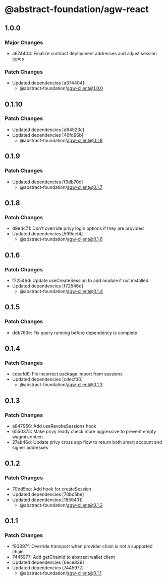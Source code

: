 # @abstract-foundation/agw-react

## 1.0.0

### Major Changes

- a674404: Finalize contract deployment addresses and adjust session types

### Patch Changes

- Updated dependencies [a674404]
  - @abstract-foundation/agw-client@1.0.0

## 0.1.10

### Patch Changes

- Updated dependencies [d64523c]
- Updated dependencies [46fd96b]
  - @abstract-foundation/agw-client@0.1.8

## 0.1.9

### Patch Changes

- Updated dependencies [f3db70c]
  - @abstract-foundation/agw-client@0.1.7

## 0.1.8

### Patch Changes

- d9e4c71: Don't override privy login options if they are provided
- Updated dependencies [599ecf4]
  - @abstract-foundation/agw-client@0.1.6

## 0.1.6

### Patch Changes

- f72546d: Update useCreateSession to add module if not installed
- Updated dependencies [f72546d]
  - @abstract-foundation/agw-client@0.1.4

## 0.1.5

### Patch Changes

- ddb763e: Fix query running before dependency is complete

## 0.1.4

### Patch Changes

- cdecfd6: Fix incorrect package import from sessions
- Updated dependencies [cdecfd6]
  - @abstract-foundation/agw-client@0.1.3

## 0.1.3

### Patch Changes

- a847956: Add useRevokeSessions hook
- 6550375: Make privy ready check more aggressive to prevent empty wagmi context
- 27ab46d: Update privy cross app flow to return both smart account and signer addresses

## 0.1.2

### Patch Changes

- 70bd5be: Add hook for createSession
- Updated dependencies [70bd5be]
- Updated dependencies [1859431]
  - @abstract-foundation/agw-client@0.1.2

## 0.1.1

### Patch Changes

- f83397f: Override transport when provider chain is not a supported chain
- 7445977: Add getChainId to abstract wallet client
- Updated dependencies [6ece839]
- Updated dependencies [7445977]
  - @abstract-foundation/agw-client@0.1.1

